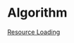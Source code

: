 # Algorithm
[Resource Loading](https://github.com/TheInfinityUser/PvZ2-Decoding/blob/ad4f69920a7e2c4da1b7ebb75977696aaf65cf5f/ResourceLoading.drawio.png)
